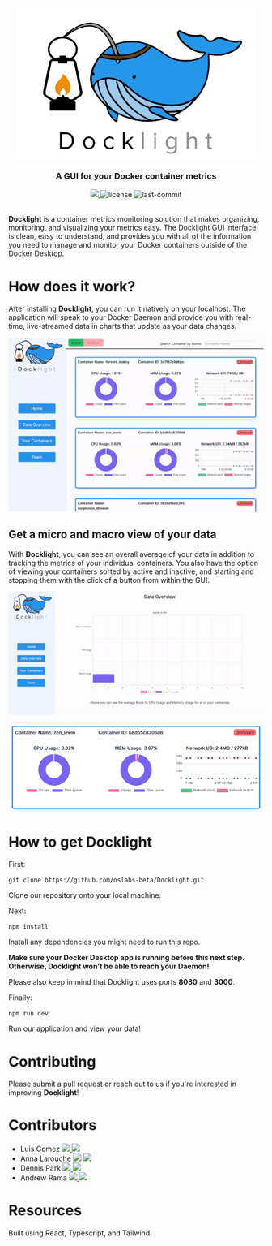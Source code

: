 <h1 align="center">
  <a href="https://docklight.dev" target="_blank">
    <img 
        style="display: block; 
              margin-left: auto;
              margin-right: auto;
              "
        src="Client/assets/docklightlogo.png" 
        height=300
        alt="Docklight">
    </img>
  </a>
</h1>

<h3 align="center"><strong>A GUI for your Docker container metrics</strong></h3>

<div align="center">
  <a href="https://docklight.dev" target="_blank">
    <img src="https://img.shields.io/badge/website-docklight-teal.svg" />
  </a>
  <img alt="license" src="https://img.shields.io/badge/License-MIT-green.svg">
  <img alt="last-commit" src="https://img.shields.io/github/last-commit/oslabs-beta/docklight?color=orange">
</div>
<br/>

**Docklight** is a container metrics monitoring solution that makes organizing, monitoring, and visualizing your metrics easy. The Docklight GUI interface is clean, easy to understand, and provides you with all of the information you need to manage and monitor your Docker containers outside of the Docker Desktop.

# How does it work?

After installing **Docklight**, you can run it natively on your localhost. The application will speak to your Docker Daemon and provide you with real-time, live-streamed data in charts that update as your data changes.

<p align="center">
  <img src="Client/assets/individualgif.gif" width="600px" margin="auto"/>
</p>

## Get a micro and macro view of your data

With **Docklight**, you can see an overall average of your data in addition to tracking the metrics of your individual containers. You also have the option of viewing your containers sorted by active and inactive, and starting and stopping them with the click of a button from within the GUI. 

<p align="center">
  <img src="Client/assets/overviewgif.gif" width="600px" margin="auto"/>
</p>

<p align="center">
  <img src="Client/assets/conimage.png" width="600px" margin="auto"/>
</p>

# How to get **Docklight**

First:

```
git clone https://github.com/oslabs-beta/Docklight.git
```

Clone our repository onto your local machine. 

Next: 

```
npm install
```

Install any dependencies you might need to run this repo. 

**Make sure your Docker Desktop app is running before this next step. Otherwise, Docklight won't be able to reach your Daemon!**

Please also keep in mind that Docklight uses ports **8080** and **3000**.

Finally:

```
npm run dev
```

Run our application and view your data!

# Contributing
Please submit a pull request or reach out to us if you're interested in improving **Docklight**!

# Contributors
<ul>
  <li>
    Luis Gomez
    <a href="https://www.linkedin.com/in/luisgomezo/" target="_blank">
      <img src="https://img.shields.io/badge/LinkedIn-0077B5?style=social&logo=linkedin" />
    </a>
      <a href="https://github.com/Luisortzg" target="_blank">
      <img src="https://img.shields.io/badge/Github-0077B5?style=social&logo=github" />
    </a>
  </li>
  <li>
    Anna Larouche
    <a href="https://www.linkedin.com/in/anna-larouche" target="_blank">
      <img src="https://img.shields.io/badge/LinkedIn-0077B5?style=social&logo=linkedin" />
    </a>
      <a href="https://github.com/amlarouche" target="_blank">
      <img src="https://img.shields.io/badge/Github-0077B5?style=social&logo=github" />
    </a>
  </li>
  <li>
    Dennis Park
    <a href="https://www.linkedin.com/in/dennishpark/" target="_blank">
      <img src="https://img.shields.io/badge/LinkedIn-0077B5?style=social&logo=linkedin" />
    </a>
      <a href="https://github.com/hdennispark" target="_blank">
      <img src="https://img.shields.io/badge/Github-0077B5?style=social&logo=github" />
    </a>
  </li>
  <li>
    Andrew Rama
    <a href="https://www.linkedin.com/in/andrew-rama-075b3a145/" target="_blank">
      <img src="https://img.shields.io/badge/LinkedIn-0077B5?style=social&logo=linkedin" />
    </a>
      <a href="https://github.com/RamaSaga" target="_blank">
      <img src="https://img.shields.io/badge/Github-0077B5?style=social&logo=github" />
    </a>
  </li>
</ul>

# Resources
Built using React, Typescript, and Tailwind

